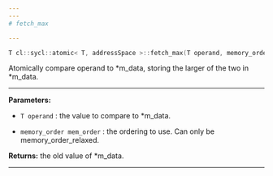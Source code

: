 ```yaml
---
---
# fetch_max

---
```


```cpp
T cl::sycl::atomic< T, addressSpace >::fetch_max(T operand, memory_order mem_order=memory_order::relaxed)
```


Atomically compare operand to *m_data, storing the larger of the two in *m_data. 


---
**Parameters:**

 - `T operand`
: the value to compare to *m_data. 

 - `memory_order mem_order`
: the ordering to use. Can only be memory_order_relaxed. 

**Returns:** the old value of *m_data. 

---
